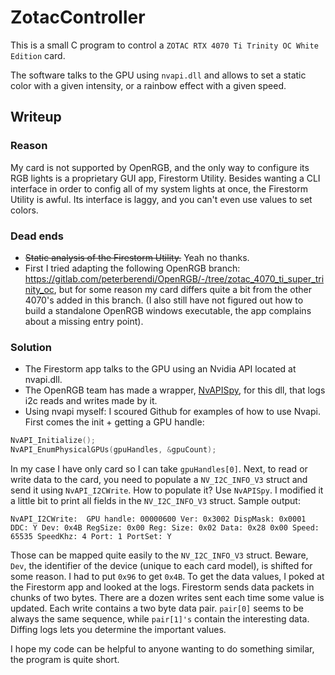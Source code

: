 # ZotacController

This is a small C program to control a `ZOTAC RTX 4070 Ti Trinity OC White Edition` card.

The software talks to the GPU using `nvapi.dll` and allows to set a static color with a given intensity, or a rainbow effect with a given speed.

## Writeup

### Reason

My card is not supported by OpenRGB, and the only way to configure its RGB lights is a proprietary GUI app, Firestorm Utility. Besides wanting a CLI interface in order to config all of my system lights at once, the Firestorm Utility is awful. Its interface is laggy, and you can't even use values to set colors.

### Dead ends

* ~~Static analysis of the Firestorm Utility.~~ Yeah no thanks.
* First I tried adapting the following OpenRGB branch: https://gitlab.com/peterberendi/OpenRGB/-/tree/zotac_4070_ti_super_trinity_oc, but for some reason my card differs quite a bit from the other 4070's added in this branch. (I also still have not figured out how to build a standalone OpenRGB windows executable, the app complains about a missing entry point).

### Solution

* The Firestorm app talks to the GPU using an Nvidia API located at nvapi.dll.
* The OpenRGB team has made a wrapper, [NvAPISpy](https://gitlab.com/OpenRGBDevelopers/Tools/NvAPISpy), for this dll, that logs i2c reads and writes made by it.
* Using nvapi myself:
I scoured Github for examples of how to use Nvapi. First comes the init + getting a GPU handle:
```c
NvAPI_Initialize();
NvAPI_EnumPhysicalGPUs(gpuHandles, &gpuCount);
```
In my case I have only card so I can take `gpuHandles[0]`. Next, to read or write data to the card, you need to populate a `NV_I2C_INFO_V3` struct and send it using `NvAPI_I2CWrite`. How to populate it? Use `NvAPISpy`. I modified it a little bit to print all fields in the `NV_I2C_INFO_V3` struct. Sample output:
```
NvAPI_I2CWrite:  GPU handle: 00000600 Ver: 0x3002 DispMask: 0x0001 DDC: Y Dev: 0x4B RegSize: 0x00 Reg: Size: 0x02 Data: 0x28 0x00 Speed: 65535 SpeedKhz: 4 Port: 1 PortSet: Y
```
Those can be mapped quite easily to the `NV_I2C_INFO_V3` struct. Beware, `Dev`, the identifier of the device (unique to each card model), is shifted for some reason. I had to put `0x96` to get `0x4B`. To get the data values, I poked at the Firestorm app and looked at the logs. Firestorm sends data packets in chunks of two bytes. There are a dozen writes sent each time some value is updated. Each write contains a two byte data pair. `pair[0]` seems to be always the same sequence, while `pair[1]'s` contain the interesting data. Diffing logs lets you determine the important values.


I hope my code can be helpful to anyone wanting to do something similar, the program is quite short.
